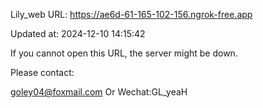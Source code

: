 Lily_web URL: https://ae6d-61-165-102-156.ngrok-free.app

Updated at: 2024-12-10 14:15:42

If you cannot open this URL, the server might be down.

Please contact: 

goley04@foxmail.com Or Wechat:GL_yeaH